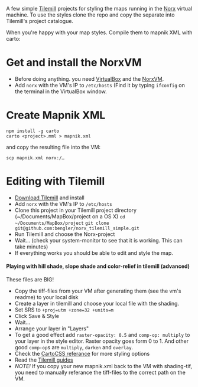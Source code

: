 A few simple [Tilemill](http://www.mapbox.com/tilemill/) projects for styling the maps running in the [Norx](http://bengler.no/norx) virtual machine. To use the styles clone the repo and copy the separate into Tilemill's project catalogue.

When you're happy with your map styles. Compile them to mapnik XML with carto:

# Get and install the NorxVM
- Before doing anything. you need [VirtualBox](https://www.virtualbox.org/) and the [NorxVM](https://github.com/bengler/kartverk_vm).
- Add `norx` with the VM's IP to `/etc/hosts` (Find it by typing `ifconfig` on the terminal in the VirtualBox window. 

# Create Mapnik XML
```
npm install -g carto
carto <project>.mml > mapnik.xml
```

and copy the resulting file into the VM:

```
scp mapnik.xml norx:/… 
```

# Editing with Tilemill
- [Download Tilemill](http://www.mapbox.com/tilemill/) and install
- Add `norx` with the VM's IP to `/etc/hosts`
- Clone this project in your Tilemill project directory (~/Documents/MapBox/project on a OS X)
 `cd ~/Documents/MapBox/project`
 `git clone git@github.com:bengler/norx_tilemill_simple.git`
- Run Tilemill and choose the Norx-project
- Wait… (check your system-monitor to see that it is working. This can take minutes)
- If everything works you should be able to edit and style the map. 

#### Playing with hill shade, slope shade and color-relief in tilemill (advanced)
These files are BIG!
- Copy the tiff-files from your VM after generating them (see the vm's readme) to your  local disk
- Create a layer in tilemill and choose your local file with the shading.
- Set SRS to `+proj=utm +zone=32 +units=m`
- Click Save & Style
- Wait…
- Arrange your layer in "Layers"
- To get a good effect add `raster-opacity: 0.5` and `comp-op: multiply` to your layer in the style editor. Raster opacity goes form 0 to 1. And other good `comp-op`s are `multiply`, `darken` and `overlay`.
- Check the [CartoCSS referance](http://www.mapbox.com/carto/api/2.1.0/) for more styling options
- Read the [Tilemill guides](http://www.mapbox.com/tilemill/docs/guides/add-shapefile/) 
- *NOTE!* If you copy your new mapnik.xml back to the VM with shading-tif, you need to manually referance the tiff-files to the correct path on the VM.